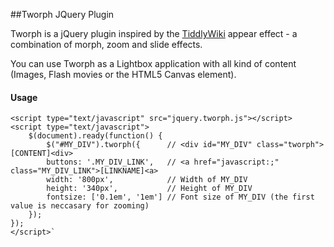 ##Tworph JQuery Plugin

Tworph is a jQuery plugin inspired by the [TiddlyWiki](http://www.tiddlywiki.com/) appear effect - a combination of morph, zoom and slide effects.

You can use Tworph as a Lightbox application with all kind of content (Images, Flash movies or the HTML5 Canvas element).

				
#### Usage

	<script type="text/javascript" src="jquery.tworph.js"></script>
	<script type="text/javascript">
		$(document).ready(function() {
  			$("#MY_DIV").tworph({      // <div id="MY_DIV" class="tworph">[CONTENT]<div>
    		buttons: '.MY_DIV_LINK',   // <a href="javascript:;" class="MY_DIV_LINK">[LINKNAME]<a>
    		width: '800px',            // Width of MY_DIV
    		height: '340px',           // Height of MY_DIV
    		fontsize: ['0.1em', '1em'] // Font size of MY_DIV (the first value is neccasary for zooming)
  		});
	});
	</script>`
